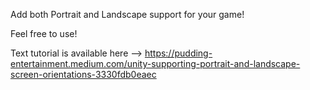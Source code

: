 Add both Portrait and Landscape support for your game!

Feel free to use!

Text tutorial is available here --> https://pudding-entertainment.medium.com/unity-supporting-portrait-and-landscape-screen-orientations-3330fdb0eaec